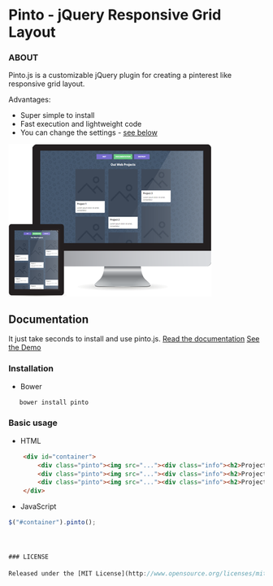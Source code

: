 # Pinto - jQuery Responsive Grid Layout

### ABOUT

Pinto.js is a customizable jQuery plugin for creating a pinterest like responsive grid layout.

Advantages:
- Super simple to install
- Fast execution and lightweight code
- You can change the settings - [see below](#advanced-usage)

![](images/preview.png)

## Documentation

It just take seconds to install and use pinto.js.
[Read the documentation](http://avirtum.com/item/36/pinto-jquery-responsive-grid-layout-plugin/)
[See the Demo](http://avirtum.com/preview/?item=pinto)

### Installation

- Bower

```bash
   bower install pinto
```

### Basic usage

- HTML

```html
    <div id="container">
        <div class="pinto"><img src="..."><div class="info"><h2>Project 1</h2></div></div>
        <div class="pinto"><img src="..."><div class="info"><h2>Project 2</h2></div></div>
        <div class="pinto"><img src="..."><div class="info"><h2>Project 3</h2></div></div>
    </div>
```

- JavaScript

```javascript
$("#container").pinto();
   


### LICENSE

Released under the [MIT License](http://www.opensource.org/licenses/mit-license.php)